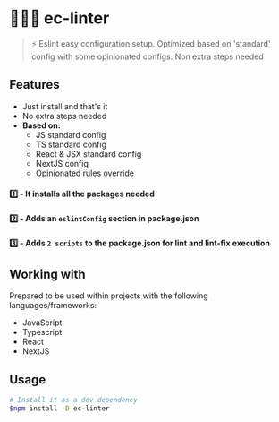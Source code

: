 # 🕵🏻‍♂️ ec-linter
> ⚡️ Eslint easy configuration setup. Optimized based on 'standard' config with some opinionated configs. Non extra steps needed

## Features
- Just install and that's it
- No extra steps needed
- **Based on:**
  - JS standard config
  - TS standard config
  - React & JSX standard config
  - NextJS config
  - Opinionated rules override

#### 1️⃣  - It installs all the packages needed
#### 2️⃣ - Adds an `eslintConfig` section in package.json
#### 3️⃣ - Adds `2 scripts` to the package.json for lint and lint-fix execution

## Working with
Prepared to be used within projects with the following languages/frameworks:

- JavaScript
- Typescript
- React
- NextJS

## Usage
```zsh
# Install it as a dev dependency
$npm install -D ec-linter
```


